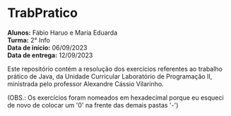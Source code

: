 # TrabPratico
**Alunos:** Fábio Haruo e Maria Eduarda <br>
**Turma:** 2° Info <br>
**Data de início:** 06/09/2023 <br>
**Data de entrega:** 12/09/2023 <br>

Este repositório contém a resolução dos exercícios referentes ao trabalho prático de Java, da Unidade Curricular Laboratório de Programação II, ministrada pelo professor Alexandre Cássio Vilarinho. <br>

(OBS.: Os exercícios foram nomeados em hexadecimal porque eu esqueci de novo de colocar um '0' na frente das demais pastas '-')

